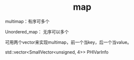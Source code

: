 <h1 align="center">map</h1>
multimap：有序可多个

Unordered_map： 无序可以多个



可用两个vector来实现multimap，前一个当key，后一个当value。

 std::vector<SmallVector<unsigned, 4>> PHIVarInfo